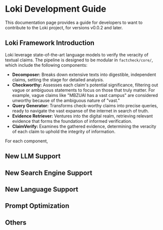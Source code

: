 # Loki Development Guide

This documentation page provides a guide for developers to want to contribute to the Loki project, for versions v0.0.2 and later.

## Loki Framework Introduction

Loki leverage state-of-the-art language models to verify the veracity of textual claims. The pipeline is designed to be modular in `factcheck/core/`, which include the following components:

- **Decomposer:** Breaks down extensive texts into digestible, independent claims, setting the stage for detailed analysis.
- **Checkworthy:** Assesses each claim's potential significance, filtering out vague or ambiguous statements to focus on those that truly matter. For example, vague claims like "MBZUAI has a vast campus" are considered unworthy because of the ambiguous nature of "vast."
- **Query Generator:** Transforms check-worthy claims into precise queries, ready to navigate the vast expanse of the internet in search of truth.
- **Evidence Retriever:** Ventures into the digital realm, retrieving relevant evidence that forms the foundation of informed verification.
- **ClaimVerify:** Examines the gathered evidence, determining the veracity of each claim to uphold the integrity of information.

For each component,

## New LLM Support


## New Search Engine Support


## New Language Support


## Prompt Optimization


## Others
